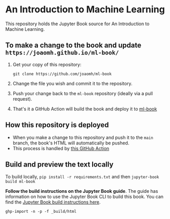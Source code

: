 # An Introduction to Machine Learning

This repository holds the Jupyter Book source for An Introduction to Machine Learning.

## To make a change to the book and update `https://joaomh.github.io/ml-book/`

1. Get your copy of this repository:

   ```
   git clone https://github.com/joaomh/ml-book
   ```
2. Change the file you wish and commit it to the repository.
3. Push your change back to the `ml-book` repository (ideally via a pull request).
4. That's it a GitHub Action will build the book and deploy it to [ml-book](https://joaomh.github.io/ml-book/intro.html)


## How this repository is deployed

* When you make a change to this repository and push it to the `main` branch, the book's HTML will automatically be pushed.
* This process is handled by [this GitHub Action](.github/workflows/deploy.yml)

## Build and preview the text locally

To build locally, `pip install -r requirements.txt` and then `jupyter-book build ml-book`

**Follow the build instructions on the Jupyter Book guide**. The guide has information on how to use the Jupyter Book CLI to build this book. You can find the [Jupyter Book build instructions here](https://jupyterbook.org/start/build.html).

```
ghp-import -n -p -f _build/html
```
